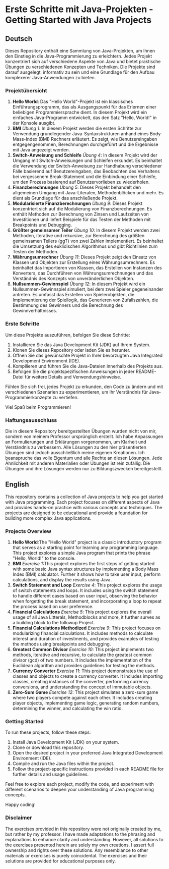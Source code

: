 # Erste Schritte mit Java-Projekten - Getting Started with Java Projects

## Deutsch

Dieses Repository enthält eine Sammlung von Java-Projekten, um Ihnen den Einstieg in die Java-Programmierung zu erleichtern. Jedes Projekt konzentriert sich auf verschiedene Aspekte von Java und bietet praktische Übungen zu verschiedenen Konzepten und Techniken. Die Projekte sind darauf ausgelegt, informativ zu sein und eine Grundlage für den Aufbau komplexerer Java-Anwendungen zu bieten.

### Projektübersicht

1. **Hello World**: Das "Hello World"-Projekt ist ein klassisches Einführungsprogramm, das als Ausgangspunkt für das Erlernen einer beliebigen Programmiersprache dient. In diesem Projekt wird ein einfaches Java-Programm entwickelt, das den Satz "Hello, World!" in der Konsole ausgibt.
1. **BMI** *Übung 1*: In diesem Projekt werden die ersten Schritte zur Verwendung grundlegender Java-Syntaxstrukturen anhand eines Body-Mass-Index (BMI) Rechners erläutert. Es zeigt, wie Benutzereingaben entgegengenommen, Berechnungen durchgeführt und die Ergebnisse mit Java angezeigt werden.
1. **Switch-Anweisung und Schleife** *Übung 4*: In diesem Projekt wird der Umgang mit Switch-Anweisungen und Schleifen erkundet. Es beinhaltet die Verwendung der Switch-Anweisung zur Handhabung verschiedener Fälle basierend auf Benutzereingaben, das Beobachten des Verhaltens bei vergessenem Break-Statement und die Einbindung einer Schleife, um den Prozess basierend auf Benutzervorlieben zu wiederholen.
1. **Finanzberechnungen** *Übung 5*: Dieses Projekt behandelt den allgemeinen Umgang mit Java-Literalen, Methodenblöcken und mehr. Es dient als Grundlage für das anschließende Projekt.
1. **Modularisierte Finanzberechnungen** *Übung 9*: Dieses Projekt konzentriert sich auf die Modulierung von Finanzberechnungen. Es enthält Methoden zur Berechnung von Zinsen und Laufzeiten von Investitionen und liefert Beispiele für das Testen der Methoden mit Breakpoints und Debugging.
1. **Größter gemeinsamer Teiler** *Übung 10*: In diesem Projekt werden zwei Methoden, iterative und rekursive, zur Berechnung des größten gemeinsamen Teilers (ggT) von zwei Zahlen implementiert. Es beinhaltet die Umsetzung des euklidischen Algorithmus und gibt Richtlinien zum Testen der Methoden.
1. **Währungsumrechner** *Übung 11*: Dieses Projekt zeigt den Einsatz von Klassen und Objekten zur Erstellung eines Währungsumrechners. Es beinhaltet das Importieren von Klassen, das Erstellen von Instanzen des Konverters, das Durchführen von Währungsumrechnungen und das Verständnis des Konzepts von unveränderlichen Objekten.
1. **Nullsummen-Gewinnspiel** *Übung 12*: In diesem Projekt wird ein Nullsummen-Gewinnspiel simuliert, bei dem zwei Spieler gegeneinander antreten. Es umfasst das Erstellen von Spielerobjekten, die Implementierung der Spiellogik, das Generieren von Zufallszahlen, die Bestimmung des Gewinners und die Berechnung des Gewinnverhältnisses.

### Erste Schritte

Um diese Projekte auszuführen, befolgen Sie diese Schritte:

1. Installieren Sie das Java Development Kit (JDK) auf Ihrem System.
1. Klonen Sie dieses Repository oder laden Sie es herunter.
1. Öffnen Sie das gewünschte Projekt in Ihrer bevorzugten Java Integrated Development Environment (IDE).
1. Kompilieren und führen Sie die Java-Dateien innerhalb des Projekts aus.
1. Befolgen Sie die projektspezifischen Anweisungen in jeder README-Datei für weitere Details und Verwendungshinweise.

Fühlen Sie sich frei, jedes Projekt zu erkunden, den Code zu ändern und mit verschiedenen Szenarien zu experimentieren, um Ihr Verständnis für Java-Programmierkonzepte zu vertiefen.

Viel Spaß beim Programmieren!

### Haftungsausschluss

Die in diesem Repository bereitgestellten Übungen wurden nicht von mir, sondern von meinem Professor ursprünglich erstellt. Ich habe Anpassungen an Formulierungen und Erklärungen vorgenommen, um Klarheit und Verständnis zu verbessern. Alle Lösungen zu den hier präsentierten Übungen sind jedoch ausschließlich meine eigenen Kreationen. Ich beanspruche das volle Eigentum und alle Rechte an diesen Lösungen. Jede Ähnlichkeit mit anderen Materialien oder Übungen ist rein zufällig. Die Übungen und ihre Lösungen werden nur zu Bildungszwecken bereitgestellt.

## English

This repository contains a collection of Java projects to help you get started with Java programming. Each project focuses on different aspects of Java and provides hands-on practice with various concepts and techniques. The projects are designed to be educational and provide a foundation for building more complex Java applications.

### Projects Overview

1. **Hello World**:The "Hello World" project is a classic introductory program that serves as a starting point for learning any programming language. This project explores a simple Java program that prints the phrase "Hello, World!" to the console.
1. **BMI** *Exercise 1*:This project explores the first steps of getting started with some basic Java syntax structures by implementing a Body Mass Index (BMI) calculator. Further it shows how to take user input, perform calculations, and display the results using Java.
1. **Switch Statement and Loop** *Exercise 4*: This project explores the usage of switch statements and loops. It includes using the switch statement to handle different cases based on user input, observing the behavior when forgetting the break statement, and incorporating a loop to repeat the process based on user preference.
1. **Financial Calculations** *Exercise 5*: This project explores the overall usage of all Java Litterals, Methodblocks and more, it further surves as a building block to the followup Project.
1. **Financial Calculations Methodized** *Exercise 9*: This project focuses on modularizing financial calculations. It includes methods to calculate interest and duration of investments, and provides examples of testing the methods using breakpoints and debugging.
1. **Greatest Common Divisor** *Exercise 10*: This project implements two methods, iterative and recursive, to calculate the greatest common divisor (gcd) of two numbers. It includes the implementation of the Euclidean algorithm and provides guidelines for testing the methods.
1. **Currency Converter** *Exercise 11*: This project demonstrates the use of classes and objects to create a currency converter. It includes importing classes, creating instances of the converter, performing currency conversions, and understanding the concept of immutable objects.
1. **Zero-Sum Game** *Exercise 12*: This project simulates a zero-sum game where two players compete against each other. It includes creating player objects, implementing game logic, generating random numbers, determining the winner, and calculating the win ratio.

### Getting Started

To run these projects, follow these steps:

1. Install Java Development Kit (JDK) on your system.
1. Clone or download this repository.
1. Open the desired project in your preferred Java Integrated Development Environment (IDE).
1. Compile and run the Java files within the project.
1. Follow the project-specific instructions provided in each README file for further details and usage guidelines.

Feel free to explore each project, modify the code, and experiment with different scenarios to deepen your understanding of Java programming concepts.

Happy coding!

### Disclaimer

The exercises provided in this repository were not originally created by me, but rather by my professor. I have made adaptations to the phrasing and explanations to enhance clarity and understanding. However, all solutions to the exercises presented herein are solely my own creations. I assert full ownership and rights over these solutions. Any resemblance to other materials or exercises is purely coincidental. The exercises and their solutions are provided for educational purposes only.

